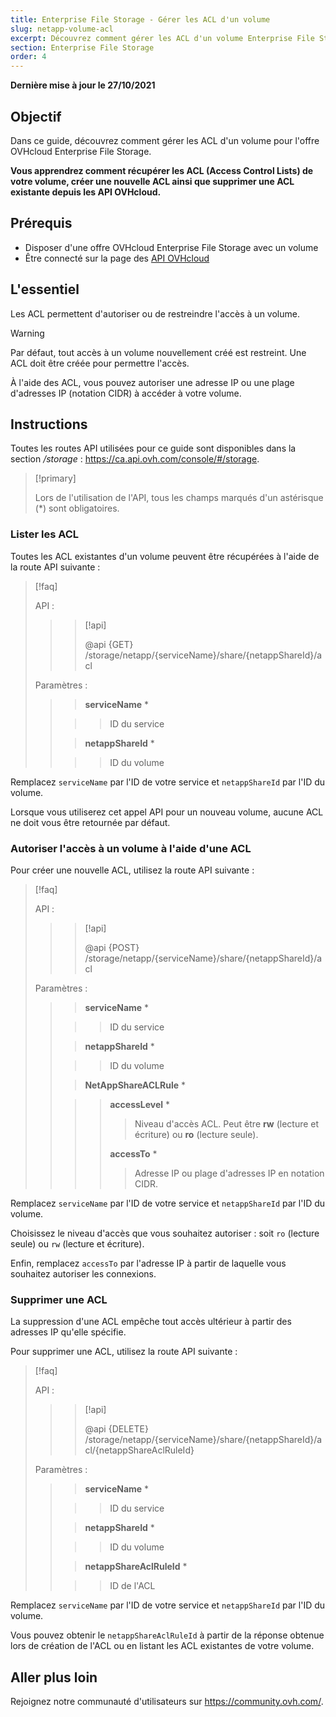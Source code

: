 ```yaml
---
title: Enterprise File Storage - Gérer les ACL d'un volume
slug: netapp-volume-acl
excerpt: Découvrez comment gérer les ACL d'un volume Enterprise File Storage en utilisant les API OVHcloud
section: Enterprise File Storage
order: 4
---
```


**Dernière mise à jour le 27/10/2021**

## Objectif

Dans ce guide, découvrez comment gérer les ACL d'un volume pour l'offre OVHcloud Enterprise File Storage.

**Vous apprendrez comment récupérer les ACL (Access Control Lists) de votre volume, créer une nouvelle ACL ainsi que supprimer une ACL existante depuis les API OVHcloud.**

## Prérequis

- Disposer d'une offre OVHcloud Enterprise File Storage avec un volume
- Être connecté sur la page des [API OVHcloud](https://ca.api.ovh.com/)

## L'essentiel

Les ACL permettent d'autoriser ou de restreindre l'accès à un volume.

> [!warning]
>
> Par défaut, tout accès à un volume nouvellement créé est restreint. Une ACL doit être créée pour permettre l'accès.
>

À l'aide des ACL, vous pouvez autoriser une adresse IP ou une plage d'adresses IP (notation CIDR) à accéder à votre volume.

## Instructions

Toutes les routes API utilisées pour ce guide sont disponibles dans la section */storage* : <https://ca.api.ovh.com/console/#/storage>.

> [!primary]
>
> Lors de l'utilisation de l'API, tous les champs marqués d'un astérisque (\*) sont obligatoires.
>

### Lister les ACL

Toutes les ACL existantes d'un volume peuvent être récupérées à l'aide de la route API suivante :

> [!faq]
>
> API :
>
>> > [!api]
>> >
>> > @api {GET} /storage/netapp/{serviceName}/share/{netappShareId}/acl
>> >
>>
>
> Paramètres :
>
>> > **serviceName** *
>>
>> >> ID du service
>>
>> > **netappShareId** *
>>
>> >> ID du volume
>

Remplacez `serviceName` par l'ID de votre service et `netappShareId` par l'ID du volume.

Lorsque vous utiliserez cet appel API pour un nouveau volume, aucune ACL ne doit vous être retournée par défaut.

### Autoriser l'accès à un volume à l'aide d'une ACL

Pour créer une nouvelle ACL, utilisez la route API suivante :

> [!faq]
>
> API :
>
>> > [!api]
>> >
>> > @api {POST} /storage/netapp/{serviceName}/share/{netappShareId}/acl
>> >
>>
>
> Paramètres :
>
>> > **serviceName** *
>>
>> >> ID du service
>>
>> > **netappShareId** *
>>
>> >> ID du volume
>>
>> > **NetAppShareACLRule** *
>>
>> >> **accessLevel** *
>> >>
>> >> > Niveau d'accès ACL. Peut être **rw** (lecture et écriture) ou **ro** (lecture seule).
>> >>
>> >> **accessTo** *
>> >>
>> >> > Adresse IP ou plage d'adresses IP en notation CIDR.
>

Remplacez `serviceName` par l'ID de votre service et `netappShareId` par l'ID du volume.

Choisissez le niveau d'accès que vous souhaitez autoriser : soit `ro` (lecture seule) ou `rw` (lecture et écriture).

Enfin, remplacez `accessTo` par l'adresse IP à partir de laquelle vous souhaitez autoriser les connexions.

### Supprimer une ACL

La suppression d'une ACL empêche tout accès ultérieur à partir des adresses IP qu'elle spécifie.

Pour supprimer une ACL, utilisez la route API suivante :

> [!faq]
>
> API :
>
>> > [!api]
>> >
>> > @api {DELETE} /storage/netapp/{serviceName}/share/{netappShareId}/acl/{netappShareAclRuleId}
>> >
>>
>
> Paramètres :
>
>> > **serviceName** *
>>
>> >> ID du service
>>
>> > **netappShareId** *
>>
>> >> ID du volume
>>
>> > **netappShareAclRuleId** *
>>
>> >> ID de l'ACL
>

Remplacez `serviceName` par l'ID de votre service et `netappShareId` par l'ID du volume.

Vous pouvez obtenir le `netappShareAclRuleId` à partir de la réponse obtenue lors de création de l'ACL ou en listant les ACL existantes de votre volume.

## Aller plus loin

Rejoignez notre communauté d'utilisateurs sur <https://community.ovh.com/>.
